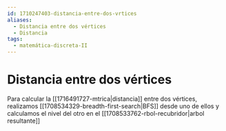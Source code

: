```yaml
---
id: 1710247403-distancia-entre-dos-vrtices
aliases:
  - Distancia entre dos vértices
  - Distancia
tags:
  - matemática-discreta-II
---
```


# Distancia entre dos vértices

Para calcular la [[1716491727-mtrica|distancia]] entre dos vértices, realizamos [[1708534329-breadth-first-search|BFS]] desde uno de ellos y calculamos el nivel del otro en el [[1708533762-rbol-recubridor|arbol resultante]]

